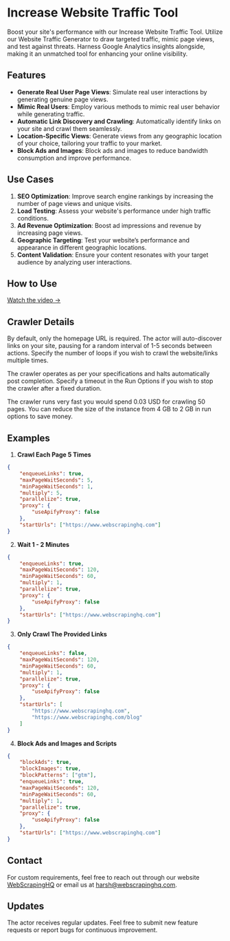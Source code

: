 # Increase Website Traffic Tool

Boost your site's performance with our Increase Website Traffic Tool. Utilize our Website Traffic Generator to draw targeted traffic, mimic page views, and test against threats. Harness Google Analytics insights alongside, making it an unmatched tool for enhancing your online visibility.

## Features

-   **Generate Real User Page Views**: Simulate real user interactions by generating genuine page views.
-   **Mimic Real Users**: Employ various methods to mimic real user behavior while generating traffic.
-   **Automatic Link Discovery and Crawling**: Automatically identify links on your site and crawl them seamlessly.
-   **Location-Specific Views**: Generate views from any geographic location of your choice, tailoring your traffic to your market.
-   **Block Ads and Images**: Block ads and images to reduce bandwidth consumption and improve performance.

## Use Cases

1. **SEO Optimization**: Improve search engine rankings by increasing the number of page views and unique visits.
2. **Load Testing**: Assess your website's performance under high traffic conditions.
3. **Ad Revenue Optimization**: Boost ad impressions and revenue by increasing page views.
4. **Geographic Targeting**: Test your website’s performance and appearance in different geographic locations.
5. **Content Validation**: Ensure your content resonates with your target audience by analyzing user interactions.

## How to Use

[Watch the video ->](https://www.loom.com/share/1c63d5eb428a4fb9b001738759c4cb31?sid=7b569002-df9b-4931-a65a-43772df2fbd5)

## Crawler Details

By default, only the homepage URL is required. The actor will auto-discover links on your site, pausing for a random interval of 1-5 seconds between actions. Specify the number of loops if you wish to crawl the website/links multiple times.

The crawler operates as per your specifications and halts automatically post completion. Specify a timeout in the Run Options if you wish to stop the crawler after a fixed duration.

The crawler runs very fast you would spend 0.03 USD for crawling 50 pages. You can reduce the size of the instance from 4 GB to 2 GB in run options to save money.

## Examples

1. **Crawl Each Page 5 Times**

```json
{
    "enqueueLinks": true,
    "maxPageWaitSeconds": 5,
    "minPageWaitSeconds": 1,
    "multiply": 5,
    "parallelize": true,
    "proxy": {
        "useApifyProxy": false
    },
    "startUrls": ["https://www.webscrapinghq.com"]
}
```

2. **Wait 1 - 2 Minutes**

```json
{
    "enqueueLinks": true,
    "maxPageWaitSeconds": 120,
    "minPageWaitSeconds": 60,
    "multiply": 1,
    "parallelize": true,
    "proxy": {
        "useApifyProxy": false
    },
    "startUrls": ["https://www.webscrapinghq.com"]
}
```

3. **Only Crawl The Provided Links**

```json
{
    "enqueueLinks": false,
    "maxPageWaitSeconds": 120,
    "minPageWaitSeconds": 60,
    "multiply": 1,
    "parallelize": true,
    "proxy": {
        "useApifyProxy": false
    },
    "startUrls": [
        "https://www.webscrapinghq.com",
        "https://www.webscrapinghq.com/blog"
    ]
}
```

4. **Block Ads and Images and Scripts**

```json
{
    "blockAds": true,
    "blockImages": true,
    "blockPatterns": ["gtm"],
    "enqueueLinks": true,
    "maxPageWaitSeconds": 120,
    "minPageWaitSeconds": 60,
    "multiply": 1,
    "parallelize": true,
    "proxy": {
        "useApifyProxy": false
    },
    "startUrls": ["https://www.webscrapinghq.com"]
}
```

## Contact

For custom requirements, feel free to reach out through our website [WebScrapingHQ](https://www.webscrapinghq.com) or email us at harsh@webscrapinghq.com.

## Updates

The actor receives regular updates. Feel free to submit new feature requests or report bugs for continuous improvement.
